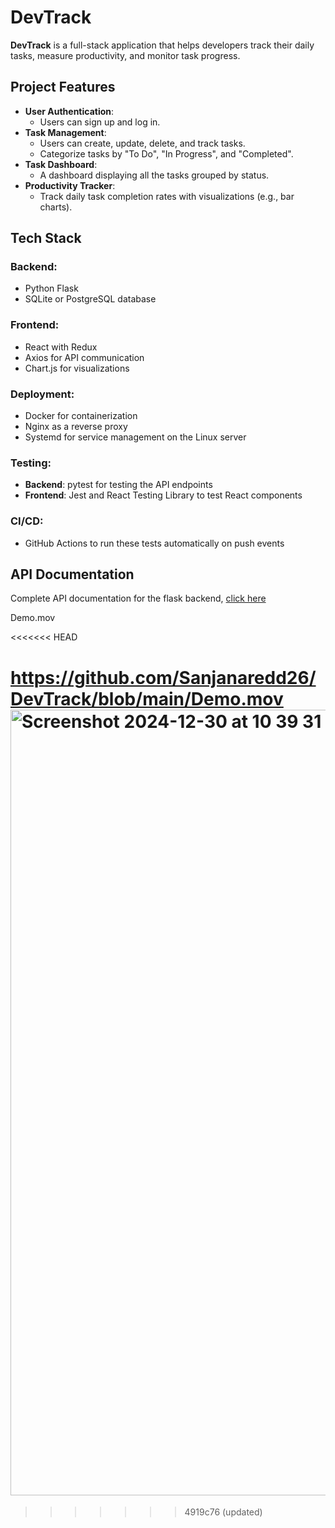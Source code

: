 # DevTrack

**DevTrack** is a full-stack application that helps developers track their daily tasks, measure productivity, and monitor task progress.

## **Project Features**
- **User Authentication**:
  - Users can sign up and log in.
- **Task Management**:
  - Users can create, update, delete, and track tasks.
  - Categorize tasks by "To Do", "In Progress", and "Completed".
- **Task Dashboard**:
  - A dashboard displaying all the tasks grouped by status.
- **Productivity Tracker**:
  - Track daily task completion rates with visualizations (e.g., bar charts).

## **Tech Stack**
### Backend:
- Python Flask
- SQLite or PostgreSQL database

### Frontend:
- React with Redux
- Axios for API communication
- Chart.js for visualizations

### Deployment:
- Docker for containerization
- Nginx as a reverse proxy
- Systemd for service management on the Linux server

### Testing:
- **Backend**: pytest for testing the API endpoints
- **Frontend**: Jest and React Testing Library to test React components

### CI/CD:
- GitHub Actions to run these tests automatically on push events


## API Documentation

Complete API documentation for the flask backend, [click here](https://documenter.getpostman.com/view/25930901/2sAYJ6CKbE)

 Demo.mov

<<<<<<< HEAD

https://github.com/Sanjanaredd26/DevTrack/blob/main/Demo.mov
<img width="1257" alt="Screenshot 2024-12-30 at 10 39 31 AM" src="https://github.com/user-attachments/assets/a7503aeb-db52-443a-a5f4-8302c6e7c538" />
=======
>>>>>>> 4919c76 (updated)
